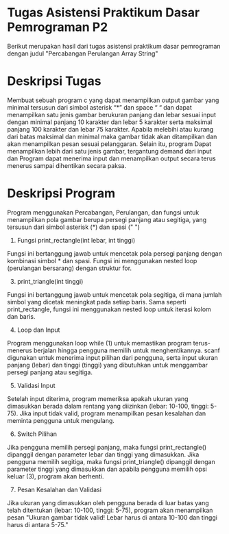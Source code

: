 # Tugas Asistensi Praktikum Dasar Pemrograman P2
Berikut merupakan hasil dari tugas asistensi praktikum dasar pemrograman dengan judul "Percabangan Perulangan Array String"

# Deskripsi Tugas
Membuat sebuah program c yang dapat menampilkan output gambar yang minimal tersusun dari simbol asterisk “*” dan space “ “ dan dapat menampilkan satu jenis gambar berukuran panjang dan lebar sesuai input dengan minimal panjang 10 karakter dan lebar 5 karakter serta maksimal panjang 100 karakter dan lebar 75 karakter. Apabila melebihi atau kurang dari batas maksimal dan minimal maka gambar tidak akan ditampilkan dan akan menampilkan pesan sesuai pelanggaran. Selain itu, program Dapat menampilkan lebih dari satu jenis gambar, tergantung demand dari input dan Program dapat menerima input dan menampilkan output secara terus menerus sampai dihentikan secara paksa.

# Deskripsi Program
Program menggunakan Percabangan, Perulangan, dan fungsi untuk menampilkan pola gambar berupa persegi panjang atau segitiga, yang tersusun dari simbol asterisk (*) dan spasi (" ")
1. Fungsi print_rectangle(int lebar, int tinggi)

Fungsi ini bertanggung jawab untuk mencetak pola persegi panjang dengan kombinasi simbol * dan spasi. Fungsi ini menggunakan nested loop (perulangan bersarang) dengan struktur for.

3. print_triangle(int tinggi)

Fungsi ini bertanggung jawab untuk mencetak pola segitiga, di mana jumlah simbol yang dicetak meningkat pada setiap baris. Sama seperti print_rectangle, fungsi ini menggunakan nested loop untuk iterasi kolom dan baris.

4. Loop dan Input

Program menggunakan loop while (1) untuk memastikan program terus-menerus berjalan hingga pengguna memilih untuk menghentikannya. scanf digunakan untuk menerima input pilihan dari pengguna, serta input ukuran panjang (lebar) dan tinggi (tinggi) yang dibutuhkan untuk menggambar persegi panjang atau segitiga.

5. Validasi Input

Setelah input diterima, program memeriksa apakah ukuran yang dimasukkan berada dalam rentang yang diizinkan (lebar: 10-100, tinggi: 5-75). Jika input tidak valid, program menampilkan pesan kesalahan dan meminta pengguna untuk mengulang.

6. Switch Pilihan

Jika pengguna memilih persegi panjang, maka fungsi print_rectangle() dipanggil dengan parameter lebar dan tinggi yang dimasukkan. Jika pengguna memilih segitiga, maka fungsi print_triangle() dipanggil dengan parameter tinggi yang dimasukkan dan apabila pengguna memilih opsi keluar (3), program akan berhenti.

7. Pesan Kesalahan dan Validasi

Jika ukuran yang dimasukkan oleh pengguna berada di luar batas yang telah ditentukan (lebar: 10-100, tinggi: 5-75), program akan menampilkan pesan "Ukuran gambar tidak valid! Lebar harus di antara 10-100 dan tinggi harus di antara 5-75."
